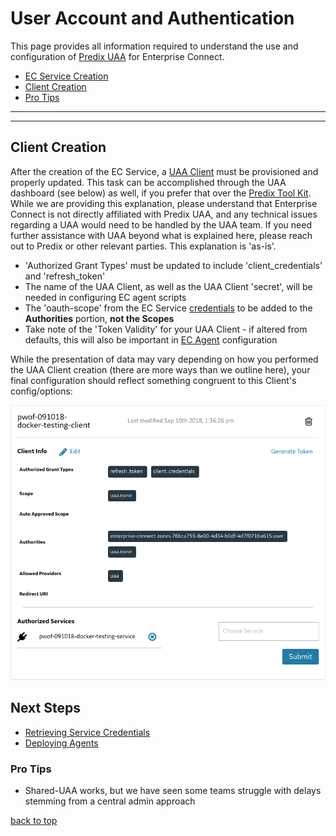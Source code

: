 # User Account and Authentication
This page provides all information required to understand the use and configuration of [Predix UAA](https://www.predix.io/services/service.html?id=1172) for Enterprise Connect.

* [EC Service Creation](./subscription.md)
* [Client Creation](#client-creation)
* [Pro Tips](#pro-tips)

---
---

## Client Creation
After the creation of the EC Service, a [UAA Client](https://predix-toolkit.run.aws-usw02-pr.ice.predix.io/) must be provisioned and properly updated. This task can be accomplished through the UAA dashboard (see below) as well, if you prefer that over the [Predix Tool Kit](https://predix-toolkit.run.aws-usw02-pr.ice.predix.io/). While we are providing this explanation, please understand that Enterprise Connect is not directly affiliated with Predix UAA, and any technical issues regarding a UAA would need to be handled by the UAA team. If you need further assistance with UAA beyond what is explained here, please reach out to Predix or other relevant parties. This explanation is 'as-is'.

- 'Authorized Grant Types' must be updated to include 'client_credentials' and 'refresh_token'
- The name of the UAA Client, as well as the UAA Client 'secret', will be needed in configuring EC agent scripts
- The 'oauth-scope' from the EC Service [credentials](./service-credentials.md) to be added to the **Authorities** portion, **not the Scopes**
- Take note of the 'Token Validity' for your UAA Client - if altered from defaults, this will also be important in [EC Agent](./agents.md) configuration

While the presentation of data may vary depending on how you performed the UAA Client creation (there are more ways than we outline here), your final configuration should reflect something congruent to this Client's config/options:

![Properly Configured UAA Client](../images/uaa-client-config.png)

## Next Steps
* [Retrieving Service Credentials](./service-credentials.md)
* [Deploying Agents](./agents.md)
 
### Pro Tips
- Shared-UAA works, but we have seen some teams struggle with delays stemming from a central admin approach

[back to top](#user-account-and-authentication)